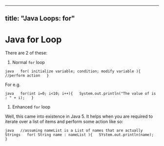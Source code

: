 
---
title: "Java Loops: for"
---

# Java for Loop

There are 2 of these:

1.  Normal `for` loop

`java  
for( initialize variable; condition; modify variable ){  
//perform action  
}` 

For e.g.

`java  
for(int i=0; i<10; i++){  
System.out.println("The value of is : " + i);  
}` 

1.  Enhanced `for` loop

Well, this came into existence in Java 5\. It helps when you are required to iterate over a list of items and perform some action like so:

`java  
//assuming nameList is a List of names that are actually Strings  
for( String name : nameList ){  
SYstem.out.println(name);  
}`
